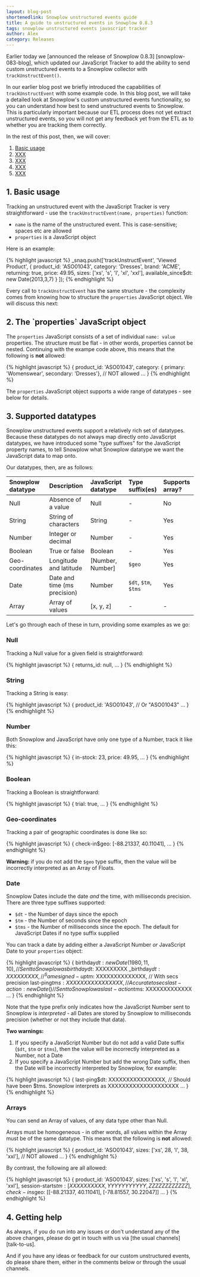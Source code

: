 ```yaml
---
layout: blog-post
shortenedlink: Snowplow unstructured events guide
title: A guide to unstructured events in Snowplow 0.8.3
tags: snowplow unstructured events javascript tracker
author: Alex
category: Releases
---
```


Earlier today we [announced the release of Snowplow 0.8.3] [snowplow-083-blog], which updated our JavaScript Tracker to add the ability to send custom unstructured events to a Snowplow collector with `trackUnstructEvent()`.

In our earlier blog post we briefly introduced the capabilities of `trackUnstructEvent` with some example code. In this blog post, we will take a detailed look at Snowplow's custom unstructured events functionality, so you can understand how best to send unstructured events to Snowplow. This is particularly important because our ETL process does not yet extract unstructured events, so you will not get any feedback yet from the ETL as to whether you are tracking them correctly.

In the rest of this post, then, we will cover:

1. [Basic usage](/blog/2013/04/12/snowplow-0.8.1-released-with-referer-url-parsing#referer-parsing)
2. [XXX](/blog/2013/04/12/snowplow-0.8.1-released-with-referer-url-parsing#example-data)
3. [XXX](/blog/2013/04/12/snowplow-0.8.1-released-with-referer-url-parsing#upgrading-usage)
4. [XXX]()
4. [XXX](/blog/2013/04/12/snowplow-0.8.1-released-with-referer-url-parsing#help)

<!--more-->

<h2><a name="basic-usage">1. Basic usage</a></h2>

Tracking an unstructured event with the JavaScript Tracker is very straightforward - use the `trackUnstructEvent(name, properties)` function:

* `name` is the name of the unstructured event. This is case-sensitive; spaces etc are allowed
* `properties` is a JavaScript object

Here is an example:

{% highlight javascript %}
_snaq.push(['trackUnstructEvent', 'Viewed Product',
                {
                    product_id: 'ASO01043',
                    category: 'Dresses',
                    brand: 'ACME',
                    returning: true,
                    price: 49.95,
                    sizes: ['xs', 's', 'l', 'xl', 'xxl'],
                    available_since$dt: new Date(2013,3,7)
                }
            ]);
{% endhighlight %}

Every call to `trackUnstructEvent` has the same structure - the complexity comes from knowing how to structure the `properties` JavaScript object. We will discuss this next:

<h2><a name="properties-object">2. The `properties` JavaScript object</a></h2>

The `properties` JavaScript consists of a set of individual `name: value` properties. The structure must be flat - in other words, properties cannot be nested. Continuing with the exampe code above, this means that the following is **not** allowed:

{% highlight javascript %}
{
    product_id: 'ASO01043',
    category: { primary: 'Womenswear', secondary: 'Dresses'}, // NOT allowed
    ...
}
{% endhighlight %}

The `properties` JavaScript object supports a wide range of datatypes - see below for details.

<h2><a name="supported-datatypes">3. Supported datatypes</a></h2>

Snowplow unstructured events support a relatively rich set of datatypes. Because these datatypes do not always map directly onto JavaScript datatypes, we have introduced some "type suffixes" for the JavaScript property names, to tell Snowplow what Snowplow datatype we want the JavaScript data to map onto.

Our datatypes, then, are as follows:

| Snowplow datatype | Description                  | JavaScript datatype  | Type suffix(es)      | Supports array? |
|:------------------|:-----------------------------|:---------------------|:---------------------|:----------------|
| Null              | Absence of a value           | Null                 | -                    | No              |
| String            | String of characters         | String               | -                    | Yes             |
| Number            | Integer or decimal           | Number               | -                    | Yes             |
| Boolean           | True or false                | Boolean              | -                    | Yes             |
| Geo-coordinates   | Longitude and latitude       | [Number, Number]     | `$geo`               | Yes             |
| Date              | Date and time (ms precision) | Number               | `$dt`, `$tm`, `$tms` | Yes             |
| Array             | Array of values              | [x, y, z]            | -                    | -               |

Let's go through each of these in turn, providing some examples as we go:

### Null

Tracking a Null value for a given field is straightforward:

{% highlight javascript %}
{
    returns_id: null,
    ...
}
{% endhighlight %}

### String

Tracking a String is easy:

{% highlight javascript %}
{
    product_id: 'ASO01043', // Or "ASO01043"
    ...
}
{% endhighlight %}

### Number

Both Snowplow and JavaScript have only one type of a Number, track it like this:

{% highlight javascript %}
{
    in-stock: 23,
    price: 49.95,
    ...
}
{% endhighlight %}

### Boolean

Tracking a Boolean is straightforward:

{% highlight javascript %}
{
    trial: true,
    ...
}
{% endhighlight %}

### Geo-coordinates

Tracking a pair of geographic coordinates is done like so:

{% highlight javascript %}
{
    check-in$geo: [-88.21337, 40.11041],
    ...
}
{% endhighlight %}

**Warning:** if you do not add the `$geo` type suffix, then the value will be incorrectly interpreted as an Array of Floats.

### Date

Snowplow Dates include the date _and_ the time, with milliseconds precision. There are three type suffixes supported:

* `$dt` - the Number of days since the epoch
* `$tm` - the Number of seconds since the epoch
* `$tms` - the Number of milliseconds since the epoch. The default for JavaScript Dates if no type suffix supplied

You can track a date by adding either a JavaScript Number _or_ JavaScript Date to your `properties` object:

{% highlight javascript %}
{
    birthday$dt: new Date(1980,11,10), // Sent to Snowplow as birthday$dt: XXXXXXXXX
    _birthday$dt: XXXXXXXXX, // ^ Same
    signed-up$tm: XXXXXXXXXXXXXX, // With secs precision
    last-ping$tms: XXXXXXXXXXXXXXXX, // Accurate to secs
    last-action: new Date() // Sent to Snowplow as last-action$tms: XXXXXXXXXXXXX
    ...
}
{% endhighlight %}

Note that the type prefix only indicates how the JavaScript Number sent to Snowplow is _interpreted_ - all Dates are stored by Snowplow to milliseconds precision (whether or not they include that data).

**Two warnings:**

1. If you specify a JavaScript Number but do not add a valid Date suffix (`$dt`, `$tm` or `$tms`), then the value will be incorrectly interpreted as a Number, not a Date
2. If you specify a JavaScript Number but add the wrong Date suffix, then the Date will be incorrectly interpreted by Snowplow, for example:

{% highlight javascript %}
{
    last-ping$dt: XXXXXXXXXXXXXXXX, // Should have been $tms. Snowplow interprets as XXXXXXXXXXXXXXXXXXXX
    ...
}
{% endhighlight %}

### Arrays

You can send an Array of values, of any data type other than Null.

Arrays must be homogeneous - in other words, all values within the Array must be of the same datatype. This means that the following is **not** allowed:

{% highlight javascript %}
{
    product_id: 'ASO01043',
    sizes: ['xs', 28, 'l', 38, 'xxl'], // NOT allowed
    ...
}
{% endhighlight %}

By contrast, the following are all allowed:

{% highlight javascript %}
{
    product_id: 'ASO01043',
    sizes: ['xs', 's', 'l', 'xl', 'xxl'],
    session-starts$tm: [XXXXXXXXXX, YYYYYYYYYYY, ZZZZZZZZZZZZ],
    check-ins$geo: [[-88.21337, 40.11041], [-78.81557, 30.22047]]
    ...
}
{% endhighlight %}

<h2><a name="help">4. Getting help</a></h2>

As always, if you do run into any issues or don't understand any of the above changes, please do get in touch with us via [the usual channels] [talk-to-us].

And if you have any ideas or feedback for our custom unstructured events, do please share them, either in the comments below or through the usual channels.
